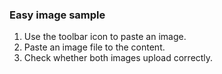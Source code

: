 ### Easy image sample

1. Use the toolbar icon to paste an image.
1. Paste an image file to the content.
1. Check whether both images upload correctly.
